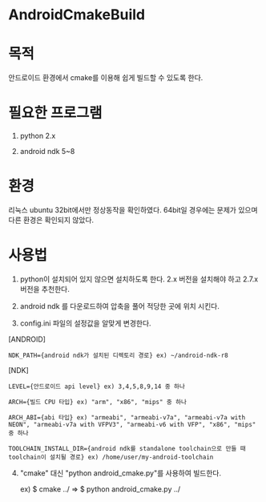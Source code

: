 AndroidCmakeBuild
================

# 목적
안드로이드 환경에서 cmake를 이용해 쉽게 빌드할 수 있도록 한다.

# 필요한 프로그램
1. python 2.x

2. android ndk 5~8

# 환경
리눅스 ubuntu 32bit에서만 정상동작을 확인하였다. 64bit일 경우에는 문제가 있으며 다른 환경은 확인되지 않았다.

# 사용법
1. python이 설치되어 있지 않으면 설치하도록 한다. 2.x 버전을 설치해야 하고 2.7.x 버전을 추천한다.

2. android ndk 를 다운로드하여 압축을 풀어 적당한 곳에 위치 시킨다.

3. config.ini 파일의 설정값을 알맞게 변경한다.

[ANDROID]

	NDK_PATH={android ndk가 설치된 디렉토리 경로} ex) ~/android-ndk-r8

[NDK]

	LEVEL={안드로이드 api level} ex) 3,4,5,8,9,14 중 하나

 	ARCH={빌드 CPU 타입} ex) "arm", "x86", "mips" 중 하나

	ARCH_ABI={abi 타입} ex) "armeabi", "armeabi-v7a", "armeabi-v7a with NEON", "armeabi-v7a with VFPV3", "armeabi-v6 with VFP", "x86", "mips" 중 하나

	TOOLCHAIN_INSTALL_DIR={android ndk를 standalone toolchain으로 만들 때 toolchain이 설치될 경로} ex) /home/user/my-android-toolchain

4. "cmake" 대신 "python android_cmake.py"를 사용하여 빌드한다.
	
	ex) $ cmake ../ => $ python android_cmake.py ../